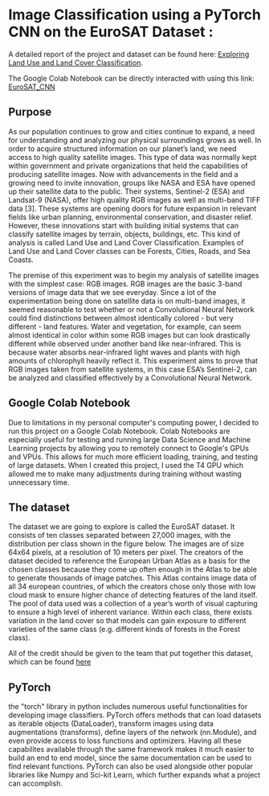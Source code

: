 # Image Classification using a PyTorch CNN on the EuroSAT Dataset :
A detailed report of the project and dataset can be found here: [Exploring Land Use and Land Cover Classification](https://docs.google.com/document/d/1igTPbtshiK5AX-1xFavrqxmlSK0C1rMxwJOQ6TucVMA/edit?usp=sharing). 

The Google Colab Notebook can be directly interacted with using this link: [EuroSAT_CNN](https://colab.research.google.com/drive/1Tgy1JURZ98NB78BDGqpVsikoPQ-t-4RY?usp=sharing)

## Purpose 
As our population continues to grow and cities continue to expand, a need for understanding and analyzing our physical surroundings grows as well. In order to acquire structured information on our planet’s land, we need access to high quality satellite images. This type of data was normally kept within government and private organizations that held the capabilities of producing satellite images. Now with advancements in the field and a growing need to invite innovation, groups like NASA and ESA have opened up their satellite data to the public. Their systems, Sentinel-2 (ESA) and Landsat-9 (NASA), offer high quality RGB images as well as multi-band TIFF data [3]. These systems are opening doors for future expansion in relevant fields like urban planning, environmental conservation, and disaster relief. However, these innovations start with building initial systems that can classify satellite images by terrain, objects, buildings, etc. This kind of analysis is called Land Use and Land Cover Classification. Examples of Land Use and Land Cover classes can be Forests, Cities, Roads, and Sea Coasts. 

The premise of this experiment was to begin my analysis of satellite images with the simplest case: RGB images. RGB images are the basic 3-band versions of image data that we see everyday. Since a lot of the experimentation being done on satellite data is on multi-band images, it seemed reasonable to test whether or not a Convolutional Neural Network could find distinctions between almost identically colored - but very different - land features. Water and vegetation, for example, can seem almost identical in color within some RGB images but can look drastically different while observed under another band like near-infrared. This is because water absorbs near-infrared light waves and plants with high amounts of chlorophyll heavily reflect it. This experiment aims to prove that RGB images taken from satellite systems, in this case ESA’s Sentinel-2, can be analyzed and classified effectively by a Convolutional Neural Network. 

## Google Colab Notebook
Due to limitations in my personal computer's computing power, I decided to run this project on a Google Colab Notebook. Colab Notebooks are 
especially useful for testing and running large Data Science and Machine Learning projects by allowing you to remotely connect to Google's
GPUs and VPUs. This allows for much more efficient loading, training, and testing of large datasets. 
When I created this project, I used the T4 GPU which allowed me to make many adjustments during training without wasting unnecessary time. 

## The dataset
The dataset we are going to explore is called the EuroSAT dataset. It consists of ten classes separated between 27,000 images, with the distribution per class shown in the figure below. The images are of size 64x64 pixels, at a resolution of 10 meters per pixel. The creators of the dataset decided to reference the European Urban Atlas as a basis for the chosen classes because they come up often enough in the Atlas to be able to generate thousands of image patches. This Atlas contains image data of all 34 european countries, of which the creators chose only those with low cloud mask to ensure higher chance of detecting features of the land itself. The pool of data used was a collection of a year’s worth of visual capturing to ensure a high level of inherent variance. Within each class, there exists variation in the land cover so that models can gain exposure to different varieties of the same class (e.g. different kinds of forests in the Forest class).

All of the credit should be given to the team that put together this dataset, which can be found [here](https://github.com/phelber/eurosat#) 

## PyTorch
the "torch" library in python includes numerous useful functionalities for developing image classifiers. PyTorch offers methods that can load datasets as iterable objects (DataLoader), transform images using data augmentations (transforms), define layers of the network (nn.Module), and even provide access to loss functions and optimizers. Having all these capabilites available through the same framework makes it much easier to build an end to end model, since the same documentation can be used to find relevant functions. PyTorch can also be used alongside other popular libraries like Numpy and Sci-kit Learn, which further expands what a project can accomplish.

